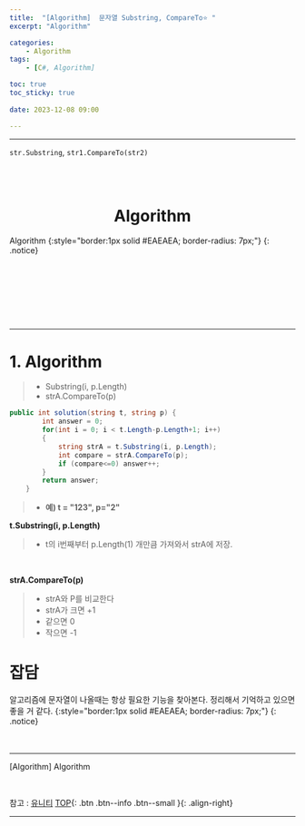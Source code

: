 ```yaml
---
title:  "[Algorithm]  문자열 Substring, CompareTo⭐ "
excerpt: "Algorithm"

categories:
    - Algorithm
tags:
    - [C#, Algorithm]

toc: true
toc_sticky: true
 
date: 2023-12-08 09:00

---
```

- - -

`str.Substring`, `str1.CompareTo(str2)`

<BR><BR>

<center><H1> Algorithm   </H1></center>
Algorithm  
{:style="border:1px solid #EAEAEA; border-radius: 7px;"}
{: .notice}

<br><br><br><br><br><br>
- - - 

# 1. Algorithm 
> - Substring(i, p.Length)
> - strA.CompareTo(p)
<div class="notice--primary" markdown="1"> 

```c# 
public int solution(string t, string p) {
        int answer = 0;
        for(int i = 0; i < t.Length-p.Length+1; i++)
        {
            string strA = t.Substring(i, p.Length);
            int compare = strA.CompareTo(p);
            if (compare<=0) answer++;
        }
        return answer;
    }
```
> - **예) t = "123", p="2"**

**t.Substring(i, p.Length)**  
> - t의 i번째부터 p.Length(1) 개만큼 가져와서 strA에 저장.

<br>

**strA.CompareTo(p)**  
> - strA와 P를 비교한다 
> - strA가 크면 +1 
> - 같으면 0 
> - 작으면 -1

</div>


# 잡담 
알고리즘에 문자열이 나올때는 항상 필요한 기능을 찾아본다. 정리해서 기억하고 있으면 좋을 거 같다.
{:style="border:1px solid #EAEAEA; border-radius: 7px;"}
{: .notice}  
<br><br>
- - - 

[Algorithm] Algorithm

<br>

참고 : [유니티](https://docs.unity3d.com/kr/)
[TOP](#){: .btn .btn--info .btn--small }{: .align-right}
<br>
- - -
